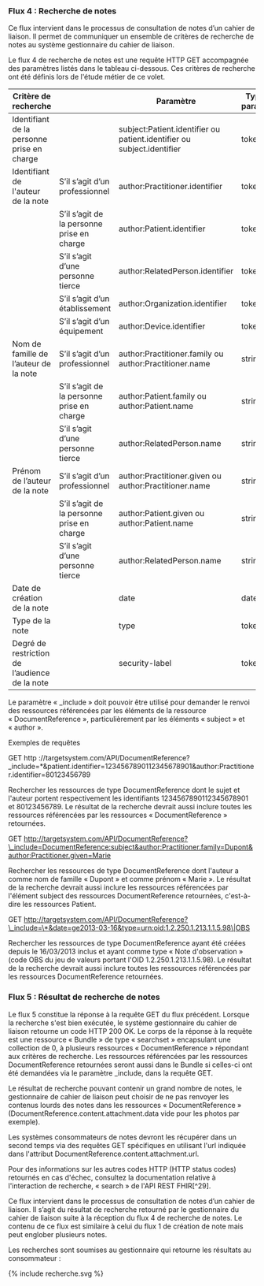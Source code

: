 ### Flux 4 : Recherche de notes

Ce flux intervient dans le processus de consultation de notes d’un cahier de liaison. Il permet de communiquer un ensemble de critères de recherche de notes au système gestionnaire du cahier de liaison.

Le flux 4 de recherche de notes est une requête HTTP GET accompagnée des paramètres listés dans le tableau ci-dessous. Ces critères de recherche ont été définis lors de l'étude métier de ce volet.

| Critère de recherche |                | Paramètre     | Type du paramètre |
| ---                  | ---            | ---           | ---                |
| Identifiant de la personne prise en charge   | | subject:Patient.identifier ou patient.identifier ou subject.identifier | token |
| Identifiant de l'auteur de la note   | S’il s’agit d’un professionnel             | author:Practitioner.identifier | token       |
|                                      | S’il s’agit de la personne prise en charge | author:Patient.identifier | token |
|                                      | S’il s’agit d’une personne tierce          | author:RelatedPerson.identifier | token |
|                                      | S’il s’agit d’un établissement             | author:Organization.identifier | token |
|                                      | S’il s’agit d’un équipement                | author:Device.identifier | token |
| Nom de famille de l’auteur de la note | S’il s’agit d’un professionnel | author:Practitioner.family ou author:Practitioner.name | string |
|                                       | S’il s’agit de la personne prise en charge |author:Patient.family ou author:Patient.name| string |
|                                       | S’il s’agit d’une personne tierce | author:RelatedPerson.name | string |
| Prénom de l’auteur de la note | S’il s’agit d’un professionnel | author:Practitioner.given ou author:Practitioner.name | string |
|                               | S’il s’agit de la personne prise en charge | author:Patient.given ou author:Patient.name | string |
|                               | S’il s’agit d’une personne tierce | author:RelatedPerson.name | string |
| Date de création de la note | | date | date |
| Type de la note | | type | token |
| Degré de restriction de l’audience de la note | | security-label | token |

Le paramètre « \_include » doit pouvoir être utilisé pour demander le renvoi des ressources référencées par les éléments de la ressource « DocumentReference », particulièrement par les éléments « subject » et « author ».

Exemples de requêtes

GET http ://targetsystem.com/API/DocumentReference?\_include=\*&patient.identifier=1234567890112345678901&author:Practitioner.identifier=80123456789

Rechercher les ressources de type DocumentReference dont le sujet et l'auteur portent respectivement les identifiants 1234567890112345678901 et 80123456789. Le résultat de la recherche devrait aussi inclure toutes les ressources référencées par les ressources « DocumentReference » retournées.

GET http://targetsystem.com/API/DocumentReference?\_include=DocumentReference:subject&author:Practitioner.family=Dupont&author:Practitioner.given=Marie

Rechercher les ressources de type DocumentReference dont l'auteur a comme nom de famille « Dupont » et comme prénom « Marie ». Le résultat de la recherche devrait aussi inclure les ressources référencées par l'élément subject des ressources DocumentReference retournées, c'est-à-dire les ressources Patient.

GET http://targetsystem.com/API/DocumentReference?\_include=\*&date=ge2013-03-16&type=urn:oid:1.2.250.1.213.1.1.5.98\|OBS

Rechercher les ressources de type DocumentReference ayant été créées depuis le 16/03/2013 inclus et ayant comme type « Note d'observation » (code OBS du jeu de valeurs portant l'OID 1.2.250.1.213.1.1.5.98). Le résultat de la recherche devrait aussi inclure toutes les ressources référencées par les ressources DocumentReference retournées.

### Flux 5 : Résultat de recherche de notes

Le flux 5 constitue la réponse à la requête GET du flux précédent. Lorsque la recherche s'est bien exécutée, le système gestionnaire du cahier de liaison retourne un code HTTP 200 OK. Le corps de la réponse à la requête est une ressource « Bundle » de type « searchset » encapsulant une collection de 0, à plusieurs ressources « DocumentReference » répondant aux critères de recherche. Les ressources référencées par les ressources DocumentReference retournées seront aussi dans le Bundle si celles-ci ont été demandées via le paramètre \_include, dans la requête GET.

Le résultat de recherche pouvant contenir un grand nombre de notes, le gestionnaire de cahier de liaison peut choisir de ne pas renvoyer les contenus lourds des notes dans les ressources « DocumentReference » (DocumentReference.content.attachment.data vide pour les photos par exemple).

Les systèmes consommateurs de notes devront les récupérer dans un second temps via des requêtes GET spécifiques en utilisant l'url indiquée dans l'attribut DocumentReference.content.attachment.url.

Pour des informations sur les autres codes HTTP (HTTP status codes) retournés en cas d'échec, consultez la documentation relative à l'interaction de recherche, « search » de l'API REST FHIR[^29].

Ce flux intervient dans le processus de consultation de notes d’un cahier de liaison. Il s’agit du résultat de recherche retourné par le gestionnaire du cahier de liaison suite à la réception du flux 4 de recherche de notes.
Le contenu de ce flux est similaire à celui du flux 1 de création de note mais peut englober plusieurs notes.

Les recherches sont soumises au gestionnaire qui retourne les résultats au consommateur :

<div class="figure" style="width:100%;">
    <p>{% include recherche.svg %}</p>
</div>
